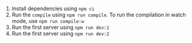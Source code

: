 1. Install dependencies using `npm ci`
2. Run the `compile` using `npm run compile`. To run the compilation in watch mode, use `npm run compile:w`
3. Run the first server using `npm run dev:1`
4. Run the first server using `npm run dev:2`
